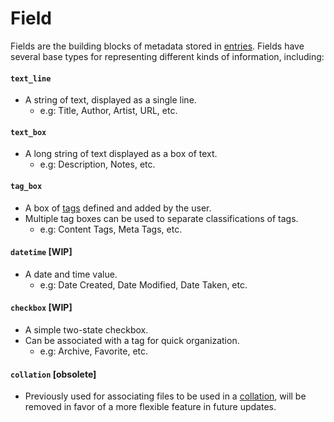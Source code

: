 # Field

Fields are the building blocks of metadata stored in [entries](entry.md). Fields have several base types for representing different kinds of information, including:

#### `text_line`

- A string of text, displayed as a single line.
  - e.g: Title, Author, Artist, URL, etc.

#### `text_box`

- A long string of text displayed as a box of text.
  - e.g: Description, Notes, etc.

#### `tag_box`

- A box of [tags](tag.md) defined and added by the user.
- Multiple tag boxes can be used to separate classifications of tags.
  - e.g: Content Tags, Meta Tags, etc.

#### `datetime` [WIP]

- A date and time value.
  - e.g: Date Created, Date Modified, Date Taken, etc.

#### `checkbox` [WIP]

- A simple two-state checkbox.
- Can be associated with a tag for quick organization.
  - e.g: Archive, Favorite, etc.

#### `collation` [obsolete]

- Previously used for associating files to be used in a [collation](../utilities/macro.md#create-collage), will be removed in favor of a more flexible feature in future updates.

